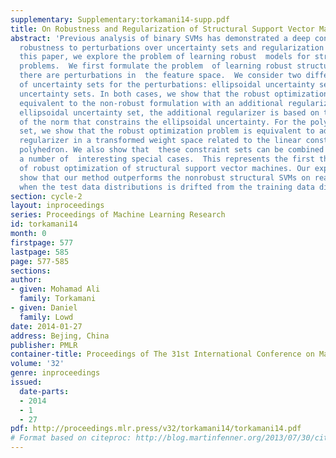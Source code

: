 ```yaml
---
supplementary: Supplementary:torkamani14-supp.pdf
title: On Robustness and Regularization of Structural Support Vector Machines
abstract: 'Previous analysis of binary SVMs has demonstrated a deep connection between
  robustness to perturbations over uncertainty sets and regularization of the  weights.  In
  this paper, we explore the problem of learning robust  models for structured prediction
  problems.  We first formulate the problem  of learning robust structural SVMs when
  there are perturbations in  the feature space.  We consider two different classes
  of uncertainty sets for the perturbations: ellipsoidal uncertainty sets and polyhedral
  uncertainty sets. In both cases, we show that the robust optimization problem is
  equivalent to the non-robust formulation with an additional regularizer. For the
  ellipsoidal uncertainty set, the additional regularizer is based on the dual norm
  of the norm that constrains the ellipsoidal uncertainty. For the polyhedral uncertainty
  set, we show that the robust optimization problem is equivalent to adding a linear
  regularizer in a transformed weight space related to the linear constraints of the
  polyhedron. We also show that  these constraint sets can be combined and demonstrate
  a number of  interesting special cases.  This represents the first theoretical  analysis
  of robust optimization of structural support vector machines. Our experimental results
  show that our method outperforms the nonrobust structural SVMs on real world data
  when the test data distributions is drifted from the training data distribution.'
section: cycle-2
layout: inproceedings
series: Proceedings of Machine Learning Research
id: torkamani14
month: 0
firstpage: 577
lastpage: 585
page: 577-585
sections: 
author:
- given: Mohamad Ali
  family: Torkamani
- given: Daniel
  family: Lowd
date: 2014-01-27
address: Bejing, China
publisher: PMLR
container-title: Proceedings of The 31st International Conference on Machine Learning
volume: '32'
genre: inproceedings
issued:
  date-parts:
  - 2014
  - 1
  - 27
pdf: http://proceedings.mlr.press/v32/torkamani14/torkamani14.pdf
# Format based on citeproc: http://blog.martinfenner.org/2013/07/30/citeproc-yaml-for-bibliographies/
---
```


